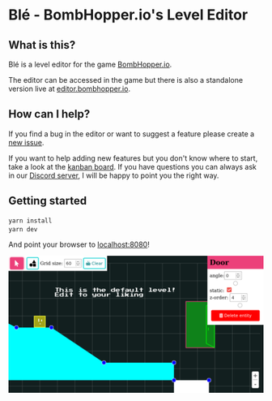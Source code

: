 # Blé - BombHopper.io's Level Editor

## What is this?

Blé is a level editor for the game [BombHopper.io](https://bombhopper.io).

The editor can be accessed in the game but there is also a standalone version live at [editor.bombhopper.io](https://editor.bombhopper.io).

## How can I help?

If you find a bug in the editor or want to suggest a feature please create a [new issue](https://github.com/getkey/ble/issues).

If you want to help adding new features but you don't know where to start, take a look at the [kanban board](https://github.com/getkey/ble/projects/1#column-8074585). If you have questions you can always ask in our [Discord server](https://discord.gg/VFGTWnZ), I will be happy to point you the right way.

## Getting started

```sh 
yarn install
yarn dev
```

And point your browser to [localhost:8080](http://localhost:8080)!

![screenshot of Blé](https://github.com/getkey/ble/raw/master/.github/screenshot.png)
